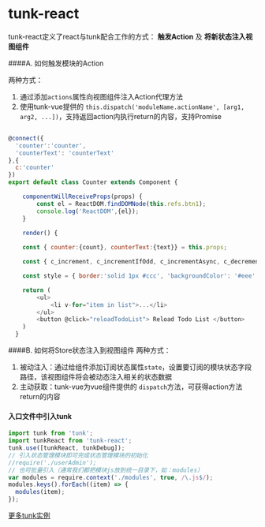 # tunk-react
tunk-react定义了react与tunk配合工作的方式： **触发Action** 及 **将新状态注入视图组件**


####A. 如何触发模块的Action

 两种方式：

1. 通过添加`actions`属性向视图组件注入Action代理方法
2. 使用tunk-vue提供的 `this.dispatch('moduleName.actionName', [arg1, arg2, ...])`，支持返回action内执行return的内容，支持Promise 



````javascript

@connect({
  'counter':'counter', 
  'counterText': 'counterText'
},{
  c:'counter'
})
export default class Counter extends Component {

	componentWillReceiveProps(props) {
		const el = ReactDOM.findDOMNode(this.refs.btn1);
		console.log('ReactDOM',{el});
    }
    
    render() {

    const { counter:{count}, counterText:{text}} = this.props;

    const { c_increment, c_incrementIfOdd, c_incrementAsync, c_decrement} = this;

    const style = { border:'solid 1px #ccc', 'backgroundColor': '#eee' };

    return (
        <ul>
            <li v-for="item in list">...</li>
        </ul>
        <button @click="reloadTodoList"> Reload Todo List </button>
    )
  }

````


####B. 如何将Store状态注入到视图组件
两种方式：

1. 被动注入：通过给组件添加订阅状态属性`state`，设置要订阅的模块状态字段路径，该视图组件将会被动态注入相关的状态数据
2. 主动获取：tunk-vue为vue组件提供的 `dispatch`方法，可获得action方法return的内容


#### 入口文件中引入tunk
````javascript
import tunk from 'tunk';
import tunkReact from 'tunk-react';
tunk.use([tunkReact, tunkDebug]);
// 引入状态管理模块即可完成状态管理模块的初始化
//require('./userAdmin');
// 也可批量引入（通常我们都把模块js放到统一目录下，如：modules）
var modules = require.context('./modules', true, /\.js$/);
modules.keys().forEach((item) => {
  modules(item);
});
````

[更多tunk实例](https://github.com/tunkjs/examples)

